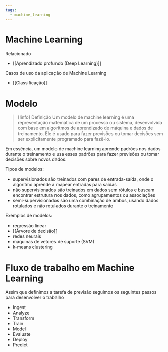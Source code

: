 ```yaml
---
tags:
  - machine_learning
---
```

# Machine Learning

Relacionado

- [[Aprendizado profundo (Deep Learning)]]

Casos de uso da aplicação de Machine Learning

- [[Classificação]]

# Modelo

> [!info] Definição
> Um modelo de machine learning é uma representação matemática de um processo ou sistema, desenvolvida com base em algoritmos de aprendizado de máquina e dados de treinamento. Ele é usado para fazer previsões ou tomar decisões sem ser explicitamente programado para fazê-lo.

 Em essência, um modelo de machine learning aprende padrões nos dados durante o treinamento e usa esses padrões para fazer previsões ou tomar decisões sobre novos dados.

Tipos de modelos:
- supervisionados são treinados com pares de entrada-saída, onde o algoritmo aprende a mapear entradas para saídas
- não supervisionados são treinados em dados sem rótulos e buscam encontrar estrutura nos dados, como agrupamentos ou associações
- semi-supervisionados são uma combinação de ambos, usando dados rotulados e não rotulados durante o treinamento

Exemplos de modelos:
- regressão linear
- [[Árvore de decisão]]
- redes neurais
- máquinas de vetores de suporte (SVM)
- k-means clustering

# Fluxo de trabalho em Machine Learning

Assim que definimos a tarefa de previsão seguimos os seguintes passos para desenvolver o trabalho

- Ingest
- Analyze
- Transform
- Train
- Model
- Evaluate
- Deploy
- Predict
